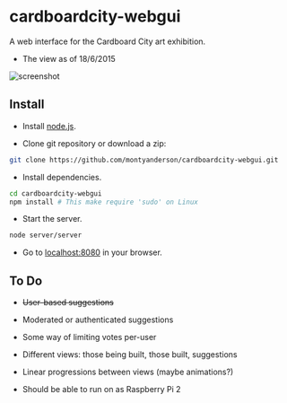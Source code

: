 # cardboardcity-webgui

A web interface for the Cardboard City art exhibition.

* The view as of 18/6/2015

![screenshot](https://i.imgur.com/hdBRvrH.png)

Install
-------

* Install [node.js](https://nodejs.org/).

* Clone git repository or download a zip:

``` bash
git clone https://github.com/montyanderson/cardboardcity-webgui.git
```

* Install dependencies.

``` bash
cd cardboardcity-webgui
npm install # This make require 'sudo' on Linux
```

* Start the server.

``` bash
node server/server
```

* Go to [localhost:8080](http://localhost:8080) in your browser.

To Do
-----

* ~~User-based suggestions~~

* Moderated or authenticated suggestions

* Some way of limiting votes per-user

* Different views: those being built, those built, suggestions

* Linear progressions between views (maybe animations?)

* Should be able to run on as Raspberry Pi 2
